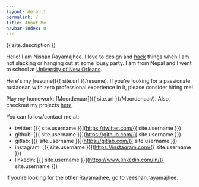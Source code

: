```yaml
---
layout: default
permalink: /
title: About Me
navbar-index: 0
---
```


{{ site.description }}

Hello! I am Nishan Rayamajhee.
I love to design and [hack](https://people.eecs.berkeley.edu/~bh/hacker.html) things when I am not slacking or hanging out at some lousy party.
I am from Nepal and I went to school at [University of New Orleans](http://www.uno.edu).

Here's my [resume]({{ site.url }}/resume). If you're looking for a passionate rustacean with zero professional experience in it, please consider hiring me!

Play my homework: [Moordenaar]({{ site.url }}/Moordenaar/). Also, checkout my projects [here]({{site.url}}/projects).

You can follow/contact me at:

- twitter: [{{ site.username }}](https://twitter.com/{{ site.username }})
- github: [{{ site.username }}](https://github.com/{{ site.username }})
- gitlab: [{{ site.username }}](https://gitlab.com/{{ site.username }})
- instagram: [{{ site.username }}](https://instagram.com/{{ site.username }})
- linkedin: [{{ site.username }}](https://www.linkedin.com/in/{{ site.username }})

If you're looking for the other Rayamajhee, go to [veeshan.rayamajhee](http://veeshan.rayamajhee.com).
